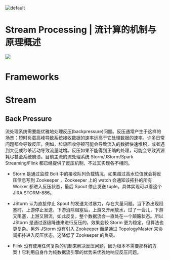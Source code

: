 ![default](https://i.postimg.cc/V6m3yh19/image.png)

# Stream Processing | 流计算的机制与原理概述

![](http://cdn2.hubspot.net/hub/323094/hubfs/Petr/Screen_Shot_2015-12-28_at_16.44.49.png?t=1456912296417&width=877)

# Frameworks

# Stream

## Back Pressure

流处理系统需要能优雅地处理反压(backpressure)问题。反压通常产生于这样的场景：短时负载高峰导致系统接收数据的速率远高于它处理数据的速率。许多日常问题都会导致反压，例如，垃圾回收停顿可能会导致流入的数据快速堆积，或者遇到大促或秒杀活动导致流量陡增。反压如果不能得到正确的处理，可能会导致资源耗尽甚至系统崩溃。目前主流的流处理系统 Storm/JStorm/Spark Streaming/Flink 都已经提供了反压机制，不过其实现各不相同。

- Storm 是通过监控 Bolt 中的接收队列负载情况，如果超过高水位值就会将反压信息写到 Zookeeper ，Zookeeper 上的 watch 会通知该拓扑的所有 Worker 都进入反压状态，最后 Spout 停止发送 tuple。具体实现可以看这个 JIRA STORM-886。

- JStorm 认为直接停止 Spout 的发送太过暴力，存在大量问题。当下游出现阻塞时，上游停止发送，下游消除阻塞后，上游又开闸放水，过了一会儿，下游又阻塞，上游又限流，如此反复，整个数据流会一直处在一个颠簸状态。所以 JStorm 是通过逐级降速来进行反压的，效果会较 Storm 更为稳定，但算法也更复杂。另外 JStorm 没有引入 Zookeeper 而是通过 TopologyMaster 来协调拓扑进入反压状态，这降低了 Zookeeper 的负载。

- Flink 没有使用任何复杂的机制来解决反压问题，因为根本不需要那样的方案！它利用自身作为纯数据流引擎的优势来优雅地响应反压问题。

